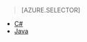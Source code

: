 > [AZURE.SELECTOR]
- [C#](../articles/iot-hub-csharp-csharp-getstarted.md)
- [Java](../articles/iot-hub-java-java-getstarted.md)

<!---HONumber=AcomDC_0114_2016-->